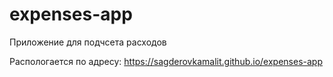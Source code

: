 # expenses-app

Приложение для подчсета расходов

Распологается по адресу: https://sagderovkamalit.github.io/expenses-app